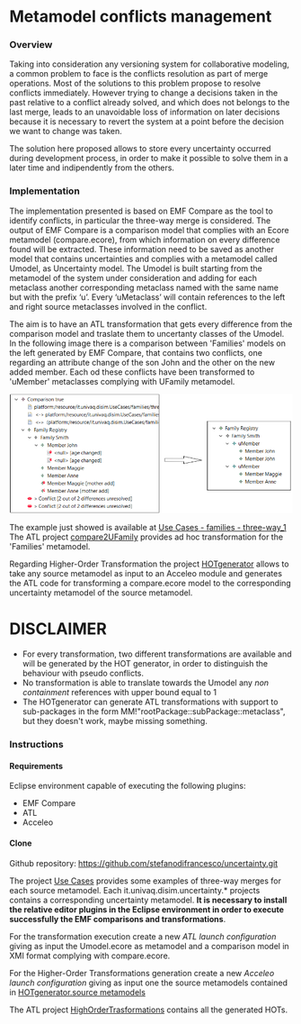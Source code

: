 # Metamodel conflicts management

### Overview

Taking into consideration any versioning system for collaborative modeling, a common problem to face is the conflicts resolution as part of merge operations. Most of the solutions to this problem propose to resolve conflicts immediately. However trying to change a decisions taken in the past relative to a conflict already solved, and which does not belongs to the last merge, leads to an unavoidable loss of information on later decisions because it is necessary to revert the system at a point before the decision we want to change was taken.

The solution here proposed allows to store every uncertainty occurred during development process, in order to make it possible to solve them in a later time and indipendently from the others.

### Implementation

The implementation presented is based on EMF Compare as the tool to identify conflicts, in particular the three-way merge is considered.
The output of EMF Compare is a comparison model that complies with an Ecore metamodel (compare.ecore), from which information on every difference found will be extracted. These information need to be saved as another model that contains uncertainties and complies with a metamodel called Umodel, as Uncertainty model.
The Umodel is built starting from the metamodel of the system under consideration and adding for each metaclass another corresponding metaclass named with the same name but with the prefix ‘u’.
Every ‘uMetaclass’ will contain references to the left and right source metaclasses involved in the conflict.

The aim is to have an ATL transformation that gets every difference from the comparison model and traslate them to uncertanty classes of the Umodel. 
In the following image there is a comparison between 'Families' models on the left generated by EMF Compare, that contains two conflicts, one regarding an attribute change of the son John and the other on the new added member. Each od these conflicts have been transformed to 'uMember' metaclasses complying with UFamily metamodel.

![](https://github.com/stefanodifrancesco/uncertainty/blob/master/images/transformation.png)

The example just showed is available at [Use Cases - families - three-way_1](https://github.com/stefanodifrancesco/uncertainty/tree/master/it.univaq.disim.UseCases/families/three-way_1)
The ATL project [compare2UFamily](https://github.com/stefanodifrancesco/uncertainty/tree/master/it.univaq.disim.compare2UFamily
) provides ad hoc transformation for the 'Families' metamodel.

Regarding Higher-Order Transformation the project [HOTgenerator](https://github.com/stefanodifrancesco/uncertainty/tree/master/it.univaq.disim.HOTgenerator) allows to take any source metamodel as input to an Acceleo module and generates the ATL code for transforming a compare.ecore model to the corresponding uncertainty metamodel of the source metamodel.

DISCLAIMER
==========

- For every transformation, two different transformations are available and will be generated by the HOT generator, in order to distinguish the behaviour with pseudo conflicts.
- No transformation is able to translate towards the Umodel any *non containment* references with upper bound equal to 1
- The HOTgenerator can generate ATL transformations with support to sub-packages in the form MM!"rootPackage::subPackage::metaclass", but they doesn't work, maybe missing something.

### Instructions

#### Requirements
Eclipse environment capable of executing the following plugins:
  - EMF Compare
  - ATL
  - Acceleo
  
  #### Clone 
  Github repository: https://github.com/stefanodifrancesco/uncertainty.git
  
  The project  [Use Cases](https://github.com/stefanodifrancesco/uncertainty/tree/master/it.univaq.disim.UseCases) provides some examples of three-way merges for each source metamodel. Each it.univaq.disim.uncertainty.* projects contains a corresponding uncertainty metamodel. **It is necessary to install the relative editor plugins in the Eclipse environment in order to execute successfully the EMF comparisons and transformations**.
  
  For the transformation execution create a new *ATL launch configuration* giving as input the Umodel.ecore as metamodel and a comparison model in XMI format complying with compare.ecore.
  
  For the Higher-Order Transformations generation create a new *Acceleo launch configuration* giving as input one the source metamodels contained in [HOTgenerator.source metamodels](https://github.com/stefanodifrancesco/uncertainty/tree/master/it.univaq.disim.HOTgenerator/source%20metamodels) 
  
  The ATL project [HighOrderTrasformations](https://github.com/stefanodifrancesco/uncertainty/tree/master/it.univaq.disim.HighOrderTranformations) contains all the generated HOTs.
